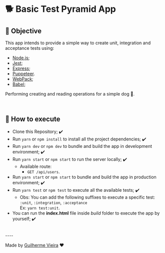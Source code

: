 # 🐕 Basic Test Pyramid App

## 🎯 Objective
This app intends to provide a simple way to create unit, integration and acceptance tests using:
- [Node.js](https://nodejs.org/en/);
- [Jest](https://jestjs.io/);
- [Express](https://expressjs.com/pt-br/);
- [Puppeteer](https://pptr.dev/).
- [WebPack](https://webpack.js.org/);
- [Babel](https://babeljs.io/);

Performing creating and reading operations for a simple dog 🐶.

<br />

## 🤔 How to execute

- Clone this Repository; ✔️
- Run `yarn` or `npm install` to install all the project dependencies; ✔️
- Run `yarn dev` or `npm dev` to bundle and build the app in development environment; ✔️
- Run `yarn start` or `npm start` to run the server locally; ✔️
  - Available route:
    - `GET /api/users`.
- Run `yarn start` or `npm start` to bundle and build the app in production environment; ✔️
- Run `yarn test` or `npm test` to execute all the available tests; ✔️
  - Obs: You can add the following suffixes to execute a specific test: `:unit`, `:integration`, `:acceptance`\
	Ex: `yarn test:unit`.
- You can run the **index.html** file inside *build* folder to execute the app by yourself; ✔️

<br />
----

Made by [Guilherme Vieira](https://github.com/GuiVPW) ❤️

